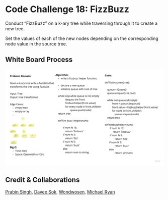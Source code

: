 # Code Challenge 18: FizzBuzz

Conduct “FizzBuzz” on a k-ary tree while traversing through it to create a new tree.

Set the values of each of the new nodes depending on the corresponding node value in the source tree.

## White Board Process

![fizz buzz tree](tree-fizz-buzz.jpg)

## Credit & Collaborations

[Prabin Singh](https://github.com/prabin544), [Davee Sok](https://github.com/daveeS987), [Wondwosen](https://github.com/WondwosenTsige), [Michael Ryan](https://github.com/Michaelryan228)
